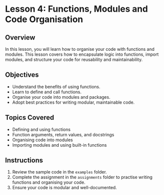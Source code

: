# Lesson 4: Functions, Modules and Code Organisation

## Overview
In this lesson, you will learn how to organise your code with functions and modules. This lesson covers how to encapsulate logic into functions, import modules, and structure your code for reusability and maintainability.

## Objectives
- Understand the benefits of using functions.
- Learn to define and call functions.
- Organise your code into modules and packages.
- Adopt best practices for writing modular, maintainable code.

## Topics Covered
- Defining and using functions
- Function arguments, return values, and docstrings
- Organising code into modules
- Importing modules and using built-in functions

## Instructions
1. Review the sample code in the `examples` folder.
2. Complete the assignment in the `assignments` folder to practise writing functions and organising your code.
3. Ensure your code is modular and well-documented.
